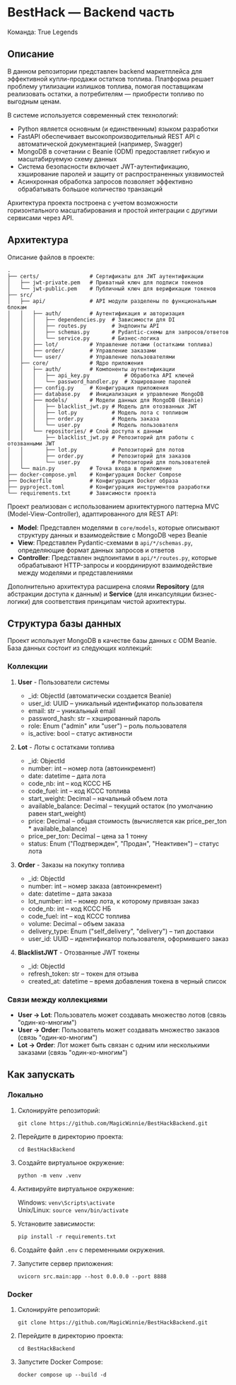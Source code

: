 # BestHack — Backend часть

Команда: True Legends

## Описание

В данном репозитории представлен backend маркетплейса для эффективной купли-продажи остатков топлива. Платформа решает проблему утилизации излишков топлива, помогая поставщикам реализовать остатки, а потребителям — приобрести топливо по выгодным ценам.

В системе используется современный стек технологий:

- Python является основным (и единственным) языком разработки
- FastAPI обеспечивает высокопроизводительный REST API с автоматической документацией (например, Swagger)
- MongoDB в сочетании с Beanie (ODM) предоставляет гибкую и масштабируемую схему данных
- Система безопасности включает JWT-аутентификацию, хэширование паролей и защиту от распространенных уязвимостей
- Асинхронная обработка запросов позволяет эффективно обрабатывать большое количество транзакций

Архитектура проекта построена с учетом возможности горизонтального масштабирования и простой интеграции с другими сервисами через API.

## Архитектура

Описание файлов в проекте:

```tree
.
├── certs/                # Сертификаты для JWT аутентификации
│   ├── jwt-private.pem   # Приватный ключ для подписи токенов
│   └── jwt-public.pem    # Публичный ключ для верификации токенов
├── src/
│   ├── api/              # API модули разделены по функциональным блокам
│   │   ├── auth/         # Аутентификация и авторизация
│   │   │   ├── dependencies.py  # Зависимости для DI
│   │   │   ├── routes.py        # Эндпоинты API
│   │   │   ├── schemas.py       # Pydantic-схемы для запросов/ответов
│   │   │   └── service.py       # Бизнес-логика
│   │   ├── lot/          # Управление лотами (остатками топлива)
│   │   ├── order/        # Управление заказами
│   │   └── user/         # Управление пользователями
│   ├── core/             # Ядро приложения
│   │   ├── auth/         # Компоненты аутентификации
│   │   │   ├── api_key.py           # Обработка API ключей
│   │   │   └── password_handler.py  # Хэширование паролей
│   │   ├── config.py     # Конфигурация приложения
│   │   ├── database.py   # Инициализация и управление MongoDB
│   │   ├── models/       # Модели данных для MongoDB (Beanie)
│   │   │   ├── blacklist_jwt.py # Модель для отозванных JWT
│   │   │   ├── lot.py           # Модель лота с топливом
│   │   │   ├── order.py         # Модель заказа
│   │   │   └── user.py          # Модель пользователя
│   │   └── repositories/ # Слой доступа к данным
│   │       ├── blacklist_jwt.py # Репозиторий для работы с отозванными JWT
│   │       ├── lot.py           # Репозиторий для лотов
│   │       ├── order.py         # Репозиторий для заказов
│   │       └── user.py          # Репозиторий для пользователей
│   └── main.py           # Точка входа в приложение
├── docker-compose.yml    # Конфигурация Docker Compose
├── Dockerfile            # Конфигурация Docker образа
├── pyproject.toml        # Конфигурация инструментов разработки
└── requirements.txt      # Зависимости проекта
```

Проект реализован с использованием архитектурного паттерна MVC (Model-View-Controller), адаптированного для REST API:

- **Model**: Представлен моделями в `core/models`, которые описывают структуру данных и взаимодействие с MongoDB через Beanie
- **View**: Представлен Pydantic-схемами в `api/*/schemas.py`, определяющие формат данных запросов и ответов
- **Controller**: Представлен эндпоинтами в `api/*/routes.py`, которые обрабатывают HTTP-запросы и координируют взаимодействие между моделями и представлениями

Дополнительно архитектура расширена слоями **Repository** (для абстракции доступа к данным) и **Service** (для инкапсуляции бизнес-логики) для соответствия принципам чистой архитектуры.

## Структура базы данных

Проект использует MongoDB в качестве базы данных с ODM Beanie. База данных состоит из следующих коллекций:

### Коллекции

1. **User** - Пользователи системы
   - _id: ObjectId (автоматически создается Beanie)
   - user_id: UUID – уникальный идентификатор пользователя
   - email: str – уникальный email
   - password_hash: str – хэшированный пароль
   - role: Enum ("admin" или "user") – роль пользователя
   - is_active: bool – статус активности

2. **Lot** - Лоты с остатками топлива
   - _id: ObjectId
   - number: int – номер лота (автоинкремент)
   - date: datetime – дата лота
   - code_nb: int – код КССС НБ
   - code_fuel: int – код КССС топлива
   - start_weight: Decimal – начальный объем лота
   - available_balance: Decimal – текущий остаток (по умолчанию равен start_weight)
   - price: Decimal – общая стоимость (вычисляется как price_per_ton * available_balance)
   - price_per_ton: Decimal – цена за 1 тонну
   - status: Enum ("Подтвержден", "Продан", "Неактивен") – статус лота

3. **Order** - Заказы на покупку топлива
   - _id: ObjectId
   - number: int – номер заказа (автоинкремент)
   - date: datetime – дата заказа
   - lot_number: int – номер лота, к которому привязан заказ
   - code_nb: int – код КССС НБ
   - code_fuel: int – код КССС топлива
   - volume: Decimal – объем заказа
   - delivery_type: Enum ("self_delivery", "delivery") – тип доставки
   - user_id: UUID – идентификатор пользователя, оформившего заказ

4. **BlacklistJWT** - Отозванные JWT токены
   - _id: ObjectId
   - refresh_token: str – токен для отзыва
   - created_at: datetime – время добавления токена в черный список

### Связи между коллекциями

- **User → Lot**: Пользователь может создавать множество лотов (связь "один-ко-многим")
- **User → Order**: Пользователь может создавать множество заказов (связь "один-ко-многим")
- **Lot → Order**: Лот может быть связан с одним или несколькими заказами (связь "один-ко-многим")

## Как запускать

### Локально

1. Склонируйте репозиторий:

   `git clone https://github.com/MagicWinnie/BestHackBackend.git`

2. Перейдите в директорию проекта:

   `cd BestHackBackend`

3. Создайте виртуальное окружение:

   `python -m venv .venv`

4. Активируйте виртуальное окружение:

   Windows: `venv\Scripts\activate`  
   Unix/Linux: `source venv/bin/activate`

5. Установите зависимости:

   `pip install -r requirements.txt`

6. Создайте файл `.env` с переменными окружения.

7. Запустите сервер приложения:

   `uvicorn src.main:app --host 0.0.0.0 --port 8888`

### Docker

1. Склонируйте репозиторий:

   `git clone https://github.com/MagicWinnie/BestHackBackend.git`

2. Перейдите в директорию проекта:

   `cd BestHackBackend`

3. Запустите Docker Compose:

   `docker compose up --build -d`
